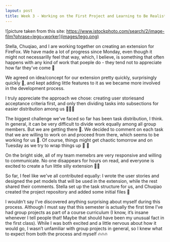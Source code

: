```yaml
---
layout: post
title: Week 3 - Working on the First Project and Learning to Be Realistic Yet Still Hopeful
---
```


![picture taken from this site: https://www.istockphoto.com/search/2/image-film?phrase=lego+worker](images/lego.png)

Stella, Chuqiao, and I are working together on creating an extension for FireFox. We have made a lot of progress since Monday, even though it might not necessarilly feel that way, which, I believe, is something that often happens with any kind of work that poeple do - they tend not to appreciate how far they've come 🪷

We agreed on idea/concept for our extension pretty quickly, surprisingly quickly 🚀, and kept adding little features to it as we became more involved in the development process.

I truly appreciate the approach we chose: creating user storiesand acceptance criteria first, and only then dividing tasks into subsections for easier distribution among us 🤝🤝🤝

The biggest challenge we've faced so far has been task distribution, I think. In general, it can be very difficult to divide work equally among all group members. But we are getting there 🎯. We decided to comment on each task that we are willing to work on and proceed from there, which seems to be working for us 💪. Of course, things might get chaotic tomorrow and on Tuesday as we try to wrap things up 🤯 🚧

On the bright side, all of my team memebrs are very responsive and willing to communicate. No one disappears for hours on read, and everyone is excited to create a fun little silly extension 🤜🤛

So far, I feel like we've all contributed equally: I wrote the user stories and designed the pet models that will be used in the extension, while the rest shared their comments. Stella set up the task structure for us, and Chuqiao created the project repository and added some initial files 🧩

I wouldn’t say I’ve discovered anything surprising about myself during this process. Although I must say that this semester is actually the first time I’ve had group projects as part of a course curriculum (I know, it’s insane whenever I tell people that! Maybe that should have been my unusual fact in the first class). While I was both excited and a little nervous about how it would go, I wasn’t unfamiliar with group projects in general, so I knew what to expect from both the process and myself 🔥🔥🔥